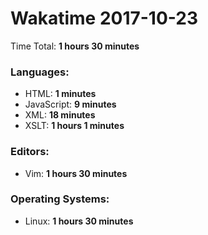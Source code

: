 # Wakatime 2017-10-23

Time Total: **1 hours 30 minutes**

### Languages:
- HTML: **1 minutes** 
- JavaScript: **9 minutes** 
- XML: **18 minutes** 
- XSLT: **1 hours 1 minutes** 

### Editors:
- Vim: **1 hours 30 minutes** 

### Operating Systems:
- Linux: **1 hours 30 minutes** 


